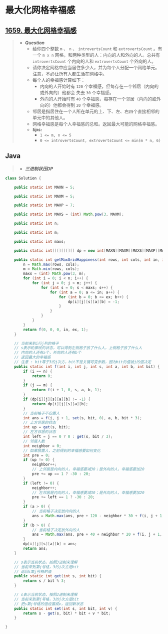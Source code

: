 # 最大化网格幸福感

## [1659. 最大化网格幸福感](https://leetcode.cn/problems/maximize-grid-happiness/)

> - ***Question***
>   - 给你四个整数 `m` 、 `n` 、 `introvertsCount` 和 `extrovertsCount` 。有一个 `m x n` 网格，和两种类型的人：内向的人和外向的人。总共有 `introvertsCount` 个内向的人和 `extrovertsCount` 个外向的人。
>   - 请你决定网格中应当居住多少人，并为每个人分配一个网格单元。注意，不必让所有人都生活在网格中。
>   - 每个人的幸福感计算如下：
>     - 内向的人开始时有 `120` 个幸福感，但每存在一个邻居（内向的或外向的）他都会 失去 `30` 个幸福感。
>     - 外向的人开始时有 `40` 个幸福感，每存在一个邻居（内向的或外向的）他都会得到 `20` 个幸福感。
>   - 邻居是指居住在一个人所在单元的上、下、左、右四个直接相邻的单元中的其他人。
>   - 网格幸福感是每个人幸福感的总和。返回最大可能的网格幸福感。
>   - ***tips:***
>     - `1 <= m, n <= 5`
>     - `0 <= introvertsCount, extrovertsCount <= min(m * n, 6)`

## Java

> - ***三进制状压DP***

```java
class Solution {

    public static int MAXN = 5;

    public static int MAXM = 5;

    public static int MAXP = 7;

    public static int MAXS = (int) Math.pow(3, MAXM);

    public static int n;

    public static int m;

    public static int maxs;

    public static int[][][][][] dp = new int[MAXN][MAXM][MAXS][MAXP][MAXP];

    public static int getMaxGridHappiness(int rows, int cols, int in, int ex) {
        n = Math.max(rows, cols);
        m = Math.min(rows, cols);
        maxs = (int) Math.pow(3, m);
        for (int i = 0; i < n; i++) {
            for (int j = 0; j < m; j++) {
                for (int s = 0; s < maxs; s++) {
                    for (int a = 0; a <= in; a++) {
                        for (int b = 0; b <= ex; b++) {
                            dp[i][j][s][a][b] = -1;
                        }
                    }
                }
            }
        }
        return f(0, 0, 0, in, ex, 1);
    }

    // 当前来到i行j列的格子
    // s表示轮廓线的状态，可以得到左侧格子放了什么人，上侧格子放了什么人
    // 内向的人还有a个，外向的人还有b个
    // 返回最大的幸福感
    // 注意 : bit等于3的j次方，bit不是关键可变参数，因为bit的值被j的值决定
    public static int f(int i, int j, int s, int a, int b, int bit) {
        if (i == n) {
            return 0;
        }
        if (j == m) {
            return f(i + 1, 0, s, a, b, 1);
        }
        if (dp[i][j][s][a][b] != -1) {
            return dp[i][j][s][a][b];
        }
        // 当前格子不安置人
        int ans = f(i, j + 1, set(s, bit, 0), a, b, bit * 3);
        // 上方邻居的状态
        int up = get(s, bit);
        // 左方邻居的状态
        int left = j == 0 ? 0 : get(s, bit / 3);
        // 邻居人数
        int neighbor = 0;
        // 如果放置人，之前得到的幸福感要如何变化
        int pre = 0;
        if (up != 0) {
            neighbor++;
            // 上邻居是内向的人，幸福感要减30；是外向的人，幸福感要加20
            pre += up == 1 ? -30 : 20;
        }
        if (left != 0) {
            neighbor++;
            // 左邻居是内向的人，幸福感要减30；是外向的人，幸福感要加20
            pre += left == 1 ? -30 : 20;
        }
        if (a > 0) {
            // 当前格子决定放内向的人
            ans = Math.max(ans, pre + 120 - neighbor * 30 + f(i, j + 1, set(s, bit, 1), a - 1, b, bit * 3));
        }
        if (b > 0) {
            // 当前格子决定放外向的人
            ans = Math.max(ans, pre + 40 + neighbor * 20 + f(i, j + 1, set(s, bit, 2), a, b - 1, bit * 3));
        }
        dp[i][j][s][a][b] = ans;
        return ans;
    }

    // s表示当前状态，按照3进制来理解
    // 当前来到第j号格，3的j次方是bit
    // 返回s第j号格的值
    public static int get(int s, int bit) {
        return s / bit % 3;
    }

    // s表示当前状态，按照3进制来理解
    // 当前来到第j号格，3的j次方是bit
    // 把s第j号格的值设置成v，返回新状态
    public static int set(int s, int bit, int v) {
        return s - get(s, bit) * bit + v * bit;
    }

}
```
